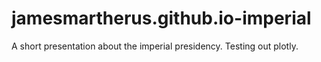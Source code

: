 # jamesmartherus.github.io-imperial
A short presentation about the imperial presidency. Testing out plotly.
